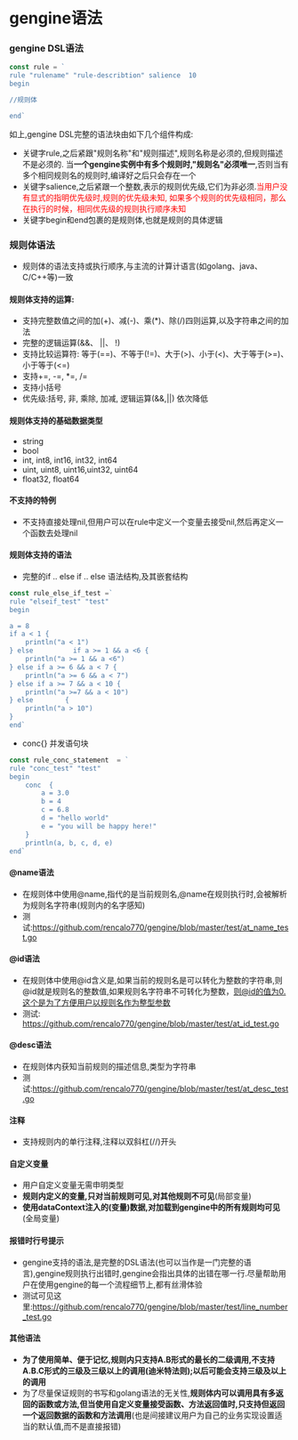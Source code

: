 # gengine语法

### gengine DSL语法
```go
const rule = `
rule "rulename" "rule-describtion" salience  10
begin

//规则体

end`
```
如上,gengine DSL完整的语法块由如下几个组件构成:
- 关键字rule,之后紧跟"规则名称"和"规则描述",规则名称是必须的,但规则描述不是必须的. 当****一个gengine实例中有多个规则时,"规则名"必须唯一****,否则当有多个相同规则名的规则时,编译好之后只会存在一个
- 关键字salience,之后紧跟一个整数,表示的规则优先级,它们为非必须.<font color=red >当用户没有显式的指明优先级时,规则的优先级未知, 如果多个规则的优先级相同，那么在执行的时候，相同优先级的规则执行顺序未知</font>
- 关键字begin和end包裹的是规则体,也就是规则的具体逻辑

### 规则体语法
- 规则体的语法支持或执行顺序,与主流的计算计语言(如golang、java、C/C++等)一致

#### 规则体支持的运算:
- 支持完整数值之间的加(+)、减(-)、乘(*)、除(/)四则运算,以及字符串之间的加法
- 完整的逻辑运算(&&、 ||、 !)
- 支持比较运算符: 等于(==)、不等于(!=)、大于(\>)、小于(<)、大于等于(\>=)、小于等于(<=)
- 支持+=, -=, *=, /=
- 支持小括号
- 优先级:括号, 非, 乘除, 加减, 逻辑运算(&&,||) 依次降低  

#### 规则体支持的基础数据类型
- string
- bool
- int, int8, int16, int32, int64 
- uint, uint8, uint16,uint32, uint64
- float32, float64

#### 不支持的特例
- 不支持直接处理nil,但用户可以在rule中定义一个变量去接受nil,然后再定义一个函数去处理nil

#### 规则体支持的语法
- 完整的if .. else if .. else 语法结构,及其嵌套结构

```go
const rule_else_if_test =`
rule "elseif_test" "test"
begin

a = 8
if a < 1 {
	println("a < 1")
} else          if a >= 1 && a <6 {
	println("a >= 1 && a <6")
} else if a >= 6 && a < 7 {
	println("a >= 6 && a < 7")
} else if a >= 7 && a < 10 {
	println("a >=7 && a < 10")
} else        {
	println("a > 10")
}
end`
```

- conc{} 并发语句块 

```go
const rule_conc_statement  = `
rule "conc_test" "test" 
begin
	conc  { 
		a = 3.0
		b = 4
		c = 6.8
		d = "hello world"
        e = "you will be happy here!"
	}
	println(a, b, c, d, e)
end`
```


#### @name语法
- 在规则体中使用@name,指代的是当前规则名,@name在规则执行时,会被解析为规则名字符串(规则内的名字感知)
- 测试:https://github.com/rencalo770/gengine/blob/master/test/at_name_test.go

#### @id语法
- 在规则体中使用@id含义是,如果当前的规则名是可以转化为整数的字符串,则@id就是规则名的整数值,如果规则名字符串不可转化为整数，则@id的值为0.这个是为了方便用户以规则名作为整型参数
- 测试: https://github.com/rencalo770/gengine/blob/master/test/at_id_test.go

#### @desc语法
- 在规则体内获知当前规则的描述信息,类型为字符串
- 测试:https://github.com/rencalo770/gengine/blob/master/test/at_desc_test.go

#### 注释
- 支持规则内的单行注释,注释以双斜杠(//)开头 

#### 自定义变量
- 用户自定义变量无需申明类型
- ****规则内定义的变量,只对当前规则可见,对其他规则不可见****(局部变量)
- ****使用dataContext注入的(变量)数据,对加载到gengine中的所有规则均可见****(全局变量)

#### 报错时行号提示
- gengine支持的语法,是完整的DSL语法(也可以当作是一门完整的语言),gengine规则执行出错时,gengine会指出具体的出错在哪一行.尽量帮助用户在使用gengine的每一个流程细节上,都有丝滑体验
- 测试可见这里:https://github.com/rencalo770/gengine/blob/master/test/line_number_test.go

#### 其他语法

- **为了使用简单、便于记忆,规则内只支持A.B形式的最长的二级调用,不支持A.B.C形式的三级及三级以上的调用(迪米特法则);以后可能会支持三级及以上的调用**
- 为了尽量保证规则的书写和golang语法的无关性,**规则体内可以调用具有多返回的函数或方法,但当使用自定义变量接受函数、方法返回值时,只支持但返回一个返回数据的函数和方法调用**(也是间接建议用户为自己的业务实现设置适当的默认值,而不是直接报错)


